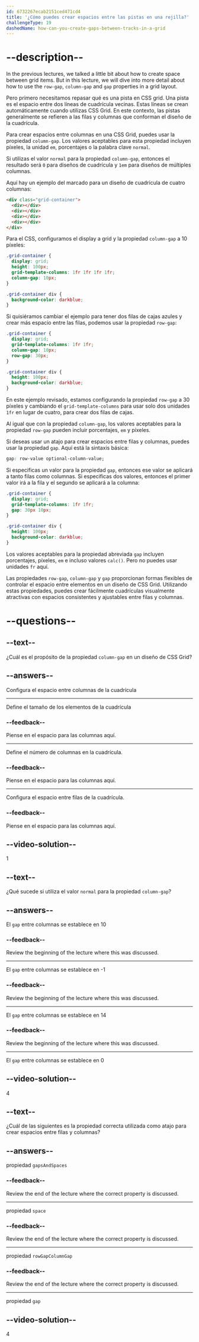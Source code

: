 ```yaml
---
id: 6732267ecab2151ced471cd4
title: '¿Cómo puedes crear espacios entre las pistas en una rejilla?'
challengeType: 19
dashedName: how-can-you-create-gaps-between-tracks-in-a-grid
---
```


# --description--

In the previous lectures, we talked a little bit about how to create space between grid items. But in this lecture, we will dive into more detail about how to use the `row-gap`, `column-gap` and `gap` properties in a grid layout.

Pero primero necesitamos repasar qué es una pista en CSS grid. Una pista es el espacio entre dos líneas de cuadrícula vecinas. Estas líneas se crean automáticamente cuando utilizas CSS Grid. En este contexto, las pistas generalmente se refieren a las filas y columnas que conforman el diseño de la cuadrícula.

Para crear espacios entre columnas en una CSS Grid, puedes usar la propiedad `column-gap`. Los valores aceptables para esta propiedad incluyen píxeles, la unidad `em`, porcentajes o la palabra clave `normal`.

Si utilizas el valor `normal` para la propiedad `column-gap`, entonces el resultado será `0` para diseños de cuadrícula y `1em` para diseños de múltiples columnas.

Aquí hay un ejemplo del marcado para un diseño de cuadrícula de cuatro columnas:

```html
<div class="grid-container">
  <div></div>
  <div></div>
  <div></div>
  <div></div>
</div>
```

Para el CSS, configuramos el display a grid y la propiedad `column-gap` a 10 píxeles:

```css
.grid-container {
  display: grid;
  height: 100px;
  grid-template-columns: 1fr 1fr 1fr 1fr;
  column-gap: 10px;
}

.grid-container div {
  background-color: darkblue;
}
```

Si quisiéramos cambiar el ejemplo para tener dos filas de cajas azules y crear más espacio entre las filas, podemos usar la propiedad `row-gap`:

```css
.grid-container {
  display: grid;
  grid-template-columns: 1fr 1fr;
  column-gap: 10px;
  row-gap: 30px;
}

.grid-container div {
  height: 100px;
  background-color: darkblue;
}
```

En este ejemplo revisado, estamos configurando la propiedad `row-gap` a 30 píxeles y cambiando el `grid-template-columns` para usar solo dos unidades `1fr` en lugar de cuatro, para crear dos filas de cajas.

Al igual que con la propiedad `column-gap`, los valores aceptables para la propiedad `row-gap` pueden incluir porcentajes, `em` y píxeles.

Si deseas usar un atajo para crear espacios entre filas y columnas, puedes usar la propiedad `gap`. Aquí está la sintaxis básica:

```css
gap: row-value optional-column-value;
```

Si especificas un valor para la propiedad `gap`, entonces ese valor se aplicará a tanto filas como columnas. Si especificas dos valores, entonces el primer valor irá a la fila y el segundo se aplicará a la columna:

```css
.grid-container {
  display: grid;
  grid-template-columns: 1fr 1fr;
  gap: 30px 10px;
}

.grid-container div {
  height: 100px;
  background-color: darkblue;
}
```

Los valores aceptables para la propiedad abreviada `gap` incluyen porcentajes, píxeles, `em` e incluso valores `calc()`. Pero no puedes usar unidades `fr` aquí.

Las propiedades `row-gap`, `column-gap` y `gap` proporcionan formas flexibles de controlar el espacio entre elementos en un diseño de CSS Grid. Utilizando estas propiedades, puedes crear fácilmente cuadrículas visualmente atractivas con espacios consistentes y ajustables entre filas y columnas.

# --questions--

## --text--

¿Cuál es el propósito de la propiedad `column-gap` en un diseño de CSS Grid?

## --answers--

Configura el espacio entre columnas de la cuadrícula

---

Define el tamaño de los elementos de la cuadrícula

### --feedback--

Piense en el espacio para las columnas aquí.

---

Define el número de columnas en la cuadrícula.

### --feedback--

Piense en el espacio para las columnas aquí.

---

Configura el espacio entre filas de la cuadrícula.

### --feedback--

Piense en el espacio para las columnas aquí.

## --video-solution--

1

## --text--

¿Qué sucede si utiliza el valor `normal` para la propiedad `column-gap`?

## --answers--

El `gap` entre columnas se establece en 10

### --feedback--

Review the beginning of the lecture where this was discussed.

---

El `gap` entre columnas se establece en -1

### --feedback--

Review the beginning of the lecture where this was discussed.

---

El `gap` entre columnas se establece en 14

### --feedback--

Review the beginning of the lecture where this was discussed.

---

El `gap` entre columnas se establece en 0

## --video-solution--

4

## --text--

¿Cuál de las siguientes es la propiedad correcta utilizada como atajo para crear espacios entre filas y columnas?

## --answers--

propiedad `gapsAndSpaces`

### --feedback--

Review the end of the lecture where the correct property is discussed.

---

propiedad `space`

### --feedback--

Review the end of the lecture where the correct property is discussed.

---

propiedad `rowGapColumnGap`

### --feedback--

Review the end of the lecture where the correct property is discussed.

---

propiedad `gap`

## --video-solution--

4
